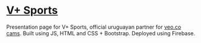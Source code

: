 ﻿# [V+ Sports](https://vmasport.com/)
Presentation page for V+ Sports, official uruguayan partner for [veo.co cams](https://www.veo.co/). Built using JS, HTML and CSS + Bootstrap. Deployed using Firebase.
